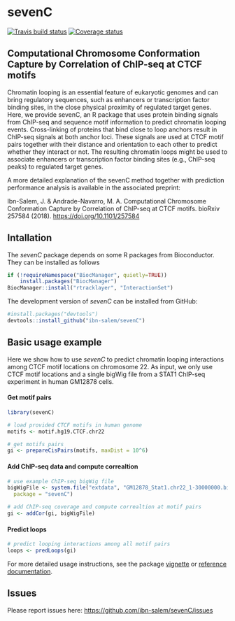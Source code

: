 # sevenC

[![Travis build status](https://travis-ci.org/ibn-salem/sevenC.svg?branch=master)](https://travis-ci.org/ibn-salem/sevenC)
 [![Coverage status](https://codecov.io/gh/ibn-salem/sevenC/branch/master/graph/badge.svg)](https://codecov.io/github/ibn-salem/sevenC?branch=master)

## Computational Chromosome Conformation Capture by Correlation of ChIP-seq at CTCF motifs

Chromatin looping is an essential feature of eukaryotic genomes and can bring
regulatory sequences, such as enhancers or transcription factor binding sites,
in the close physical proximity of regulated target genes. Here, we provide
sevenC, an R package that uses protein binding signals from ChIP-seq and
sequence motif information to predict chromatin looping events. Cross-linking of
proteins that bind close to loop anchors result in ChIP-seq signals at both
anchor loci. These signals are used at CTCF  motif pairs together with their
distance and orientation to each other to predict whether they interact or not.
The resulting chromatin loops might be used to associate enhancers or
transcription factor binding sites (e.g., ChIP-seq peaks) to regulated target
genes.

A more detailed explanation of the sevenC method together with prediction
performance analysis is available in the associated preprint:

Ibn-Salem, J. & Andrade-Navarro, M. A. Computational Chromosome Conformation
Capture by Correlation of ChIP-seq at CTCF motifs. bioRxiv 257584 (2018).
https://doi.org/10.1101/257584

## Intallation

The *sevenC* package depends on some R packages from Bioconductor. They can be 
installed as follows

```R
if (!requireNamespace("BiocManager", quietly=TRUE))
    install.packages("BiocManager")
BiocManager::install("rtracklayer", "InteractionSet")
```

The development version of *sevenC* can be installed from GitHub:

```R
#install.packages("devtools")
devtools::install_github("ibn-salem/sevenC")
```

## Basic usage example
Here we show how to use *sevenC* to predict chromatin looping interactions among
CTCF motif locations on chromosome 22. As input, we only use CTCF motif
locations and a single bigWig file from a STAT1 ChIP-seq experiment in human
GM12878 cells.

#### Get motif pairs
```R
library(sevenC)

# load provided CTCF motifs in human genome
motifs <- motif.hg19.CTCF.chr22

# get motifs pairs
gi <- prepareCisPairs(motifs, maxDist = 10^6)
```

#### Add ChIP-seq data and compute correaltion

```R
# use example ChIP-seq bigWig file
bigWigFile <- system.file("extdata", "GM12878_Stat1.chr22_1-30000000.bigWig", 
  package = "sevenC")

# add ChIP-seq coverage and compute correaltion at motif pairs
gi <- addCor(gi, bigWigFile)
```

####  Predict loops

```R
# predict looping interactions among all motif pairs
loops <- predLoops(gi)
```

For more detailed usage instructions, see the package 
[vignette](https://ibn-salem.github.io/sevenC/articles/sevenC.html) or 
[reference documentation](https://ibn-salem.github.io/sevenC/reference/index.html).


## Issues
Please report issues here: https://github.com/ibn-salem/sevenC/issues
